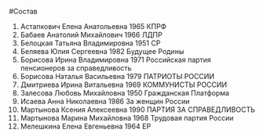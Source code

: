 #Состав
1. Астапкович Елена Анатольевна 1965 КПРФ
2. Бабаев Анатолий Михайлович 1966 ЛДПР
3. Белоцкая Татьяна Владимировна 1951 СР
4. Беляева Юлия Сергеевна 1982 Будущее Родины
5. Борисова Ирина Владимировна 1971 Российская партия пенсионеров за справедливость
6. Борисова Наталья Васильевна 1979 ПАТРИОТЫ РОССИИ
7. Дмитриева Ирина Витальевна 1969 КОММУНИСТЫ РОССИИ
8. Залесова Любовь Михайловна 1950 Гражданская Платформа
9. Исаева Анна Николаевна 1986 За женщин России
10. Мартынова Ксения Алексеевна 1990 ПАРТИЯ ЗА СПРАВЕДЛИВОСТЬ
11. Мартынова Марина Михайловна 1968 Трудовая партия России
12. Мелешкина Елена Евгеньевна 1964 ЕР
